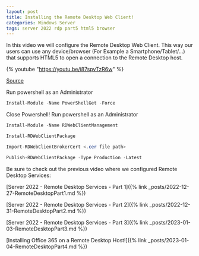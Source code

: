 ```yaml
---
layout: post
title: Installing the Remote Desktop Web Client!
categories: Windows Server
tags: server 2022 rdp part5 html5 browser
---
```


In this video we will configure the Remote Desktop Web Client. This way our users can use any device/browser (For Example a Smartphone/Tablet/...) that supports HTML5 to open a connection to the Remote Desktop host.

{% youtube "https://youtu.be/i87spvTzR6w" %}

[Source](https://learn.microsoft.com/en-us/windows-server/remote/remote-desktop-services/clients/remote-desktop-web-client-admin)

Run powershell as an Administrator
```powershell
Install-Module -Name PowerShellGet -Force
```
Close Powershell!
Run powershell as an Administrator
```powershell
Install-Module -Name RDWebClientManagement
```
```powershell
Install-RDWebClientPackage
```
```powershell
Import-RDWebClientBrokerCert <.cer file path>
```
```powershell
Publish-RDWebClientPackage -Type Production -Latest
```
Be sure to check out the previous video where we configured Remote Desktop Services:

[Server 2022 - Remote Desktop Services - Part 1]({% link _posts/2022-12-27-RemoteDesktopPart1.md %})

[Server 2022 - Remote Desktop Services - Part 2]({% link _posts/2022-12-31-RemoteDesktopPart2.md %})

[Server 2022 - Remote Desktop Services - Part 3]({% link _posts/2023-01-03-RemoteDesktopPart3.md %})

[Installing Office 365 on a Remote Desktop Host!]({% link _posts/2023-01-04-RemoteDesktopPart4.md %})


